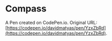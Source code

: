 # Compass

A Pen created on CodePen.io. Original URL: [https://codepen.io/davidmatyas/pen/YzxZbRd](https://codepen.io/davidmatyas/pen/YzxZbRd).


